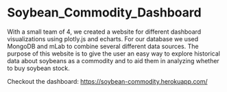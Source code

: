 # Soybean_Commodity_Dashboard
With a small team of 4, we created a website for different dashboard visualizations using plotly.js and echarts. For our database we used MongoDB and mLab to combine several different data sources. The purpose of this website is to give the user an easy way to explore historical data about soybeans as a commodity and to aid them in analyzing whether to buy soybean stock. 

Checkout the dashboard: https://soybean-commodity.herokuapp.com/
